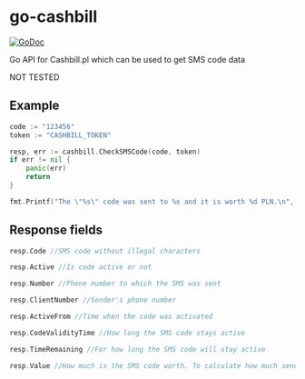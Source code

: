 # go-cashbill

[![GoDoc](https://godoc.org/github.com/defabricated/go-cashbill?status.svg)](http://godoc.org/github.com/defabricated/go-cashbill)

Go API for Cashbill.pl which can be used to get SMS code data

NOT TESTED

## Example

```go
code := "123456"
token := "CASHBILL_TOKEN"

resp, err := cashbill.CheckSMSCode(code, token)
if err != nil {
    panic(err)
    return
}

fmt.Printf("The \"%s\" code was sent to %s and it is worth %d PLN.\n", resp.Code, resp.Number, resp.Value)
```

## Response fields

```go
resp.Code //SMS code without illegal characters

resp.Active //Is code active or not

resp.Number //Phone number to which the SMS was sent

resp.ClientNumber //Sender's phone number

resp.ActiveFrom //Time when the code was activated

resp.CodeValidityTime //How long the SMS code stays active

resp.TimeRemaining //For how long the SMS code will stay active

resp.Value //How much is the SMS code worth. To calculate how much sender had to pay multiply the value by 2.46
```
